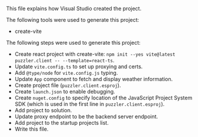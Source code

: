 This file explains how Visual Studio created the project.

The following tools were used to generate this project:
- create-vite

The following steps were used to generate this project:
- Create react project with create-vite: `npm init --yes vite@latest puzzler.client -- --template=react-ts`.
- Update `vite.config.ts` to set up proxying and certs.
- Add `@type/node` for `vite.config.js` typing.
- Update `App` component to fetch and display weather information.
- Create project file (`puzzler.client.esproj`).
- Create `launch.json` to enable debugging.
- Create `nuget.config` to specify location of the JavaScript Project System SDK (which is used in the first line in `puzzler.client.esproj`).
- Add project to solution.
- Update proxy endpoint to be the backend server endpoint.
- Add project to the startup projects list.
- Write this file.
